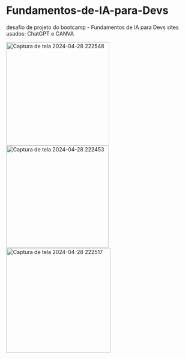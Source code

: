 # Fundamentos-de-IA-para-Devs
desafio de projeto do bootcamp - Fundamentos de IA para Devs
sites usados: ChatGPT e CANVA

<img width="274" alt="Captura de tela 2024-04-28 222548" src="https://github.com/gasilsantos/Fundamentos-de-IA-para-Devs/assets/102256288/bab48508-74d0-4eb0-a396-681cd703af8b">
<img width="272" alt="Captura de tela 2024-04-28 222453" src="https://github.com/gasilsantos/Fundamentos-de-IA-para-Devs/assets/102256288/2c6aeb33-20c2-4cbb-9134-71aec73f01bb">
<img width="278" alt="Captura de tela 2024-04-28 222517" src="https://github.com/gasilsantos/Fundamentos-de-IA-para-Devs/assets/102256288/488feb1f-236d-46e0-9a7d-d5310bff7b82">
